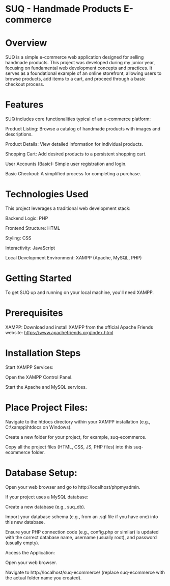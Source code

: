 # SUQ - Handmade Products E-commerce
# Overview
SUQ is a simple e-commerce web application designed for selling handmade products. This project was developed during my junior year, focusing on fundamental web development concepts and practices. It serves as a foundational example of an online storefront, allowing users to browse products, add items to a cart, and proceed through a basic checkout process.

# Features
SUQ includes core functionalities typical of an e-commerce platform:

Product Listing: Browse a catalog of handmade products with images and descriptions.

Product Details: View detailed information for individual products.

Shopping Cart: Add desired products to a persistent shopping cart.

User Accounts (Basic): Simple user registration and login.

Basic Checkout: A simplified process for completing a purchase.

# Technologies Used
This project leverages a traditional web development stack:

Backend Logic: PHP

Frontend Structure: HTML

Styling: CSS

Interactivity: JavaScript

Local Development Environment: XAMPP (Apache, MySQL, PHP)

# Getting Started
To get SUQ up and running on your local machine, you'll need XAMPP.

# Prerequisites
XAMPP: Download and install XAMPP from the official Apache Friends website: https://www.apachefriends.org/index.html

# Installation Steps
Start XAMPP Services:

Open the XAMPP Control Panel.

Start the Apache and MySQL services.

# Place Project Files:

Navigate to the htdocs directory within your XAMPP installation (e.g., C:\xampp\htdocs on Windows).

Create a new folder for your project, for example, suq-ecommerce.

Copy all the project files (HTML, CSS, JS, PHP files) into this suq-ecommerce folder.

# Database Setup:

Open your web browser and go to http://localhost/phpmyadmin.

If your project uses a MySQL database:

Create a new database (e.g., suq_db).

Import your database schema (e.g., from an .sql file if you have one) into this new database.

Ensure your PHP connection code (e.g., config.php or similar) is updated with the correct database name, username (usually root), and password (usually empty).

Access the Application:

Open your web browser.

Navigate to http://localhost/suq-ecommerce/ (replace suq-ecommerce with the actual folder name you created).
